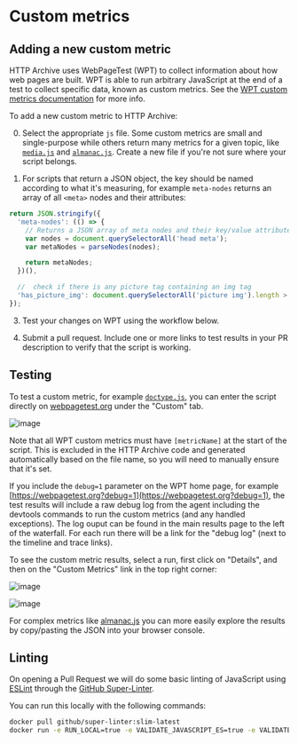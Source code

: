 # Custom metrics

## Adding a new custom metric

HTTP Archive uses WebPageTest (WPT) to collect information about how web pages are built. WPT is able to run arbitrary JavaScript at the end of a test to collect specific data, known as custom metrics. See the [WPT custom metrics documentation](https://docs.webpagetest.org/custom-metrics/) for more info.

To add a new custom metric to HTTP Archive:

0. Select the appropriate `js` file. Some custom metrics are small and single-purpose while others return many metrics for a given topic, like [`media.js`](./dist/media.js) and [`almanac.js`](./dist/almanac.js). Create a new file if you're not sure where your script belongs.

1. For scripts that return a JSON object, the key should be named according to what it's measuring, for example `meta-nodes` returns an array of all `<meta>` nodes and their attributes:

```js
return JSON.stringify({
  'meta-nodes': (() => {
    // Returns a JSON array of meta nodes and their key/value attributes.
    var nodes = document.querySelectorAll('head meta');
    var metaNodes = parseNodes(nodes);

    return metaNodes;
  })(),

  //  check if there is any picture tag containing an img tag
  'has_picture_img': document.querySelectorAll('picture img').length > 0
});
```

3. Test your changes on WPT using the workflow below.

4. Submit a pull request. Include one or more links to test results in your PR description to verify that the script is working.

## Testing

To test a custom metric, for example [`doctype.js`](https://github.com/HTTPArchive/legacy.httparchive.org/blob/master/custom_metrics/doctype.js), you can enter the script directly on [webpagetest.org](https://webpagetest.org?debug=1) under the "Custom" tab.

![image](https://user-images.githubusercontent.com/1120896/59539351-e3ecdd80-8eca-11e9-8b43-76bbd7a12029.png)

Note that all WPT custom metrics must have `[metricName]` at the start of the script. This is excluded in the HTTP Archive code and generated automatically based on the file name, so you will need to manually ensure that it's set.

If you include the `debug=1` parameter on the WPT home page, for example [https://webpagetest.org?debug=1](https://webpagetest.org?debug=1), the test results will include a raw debug log from the agent including the devtools commands to run the custom metrics (and any handled exceptions).
The log ouput can be found in the main results page to the left of the waterfall. For each run there will be a link for the "debug log" (next to the timeline and trace links).

To see the custom metric results, select a run, first click on "Details", and then on the "Custom Metrics" link in the top right corner:

![image](https://user-images.githubusercontent.com/1120896/88727164-0e185380-d0fd-11ea-973e-81a50cd24013.png)

![image](https://user-images.githubusercontent.com/1120896/88727208-24beaa80-d0fd-11ea-8ae1-57df2c8505e4.png)

For complex metrics like [almanac.js](./dist/almanac.js) you can more easily explore the results by copy/pasting the JSON into your browser console.

## Linting

On opening a Pull Request we will do some basic linting of JavaScript using [ESLint](https://eslint.org/) through the [GitHub Super-Linter](https://github.com/github/super-linter).

You can run this locally with the following commands:

```sh
docker pull github/super-linter:slim-latest
docker run -e RUN_LOCAL=true -e VALIDATE_JAVASCRIPT_ES=true -e VALIDATE_MARKDOWN=true -e USE_FIND_ALGORITHM=true -v $PWD/custom_metrics:/tmp/lint github/super-linter:slim-latest
```
